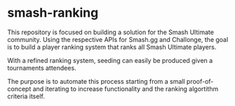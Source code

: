 # smash-ranking

This repository is focused on building a solution for the Smash Ultimate community.  Using the respective APIs for Smash.gg and Challonge, the goal is to build a player ranking system that ranks all Smash Ultimate players.  

With a refined ranking system, seeding can easily be produced given a tournaments attendees.  

The purpose is to automate this process starting from a small proof-of-concept and iterating to increase functionality and the ranking algortithm criteria itself.
